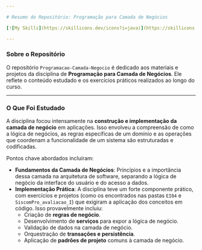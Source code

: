 ```yaml
---

# Resumo do Repositório: Programação para Camada de Negócios

[![My Skills](https://skillicons.dev/icons?i=java)](https://skillicons.dev) Este `README.md` serve como um resumo dos principais pontos do repositório "Programacao-Camada-Negocio" no GitHub, que foi analisado recentemente.

---
```


### Sobre o Repositório

O repositório `Programacao-Camada-Negocio` é dedicado aos materiais e projetos da disciplina de **Programação para Camada de Negócios**. Ele reflete o conteúdo estudado e os exercícios práticos realizados ao longo do curso.

---

### O Que Foi Estudado

A disciplina focou intensamente na **construção e implementação da camada de negócio** em aplicações. Isso envolveu a compreensão de como a lógica de negócios, as regras específicas de um domínio e as operações que coordenam a funcionalidade de um sistema são estruturadas e codificadas.

Pontos chave abordados incluíram:

* **Fundamentos da Camada de Negócios**: Princípios e a importância dessa camada na arquitetura de software, separando a lógica de negócio da interface do usuário e do acesso a dados.
* **Implementação Prática**: A disciplina teve um forte componente prático, com exercícios e projetos (como os encontrados nas pastas `EI04` e `SiscomPro_avaliacao_I`) que exigiram a aplicação dos conceitos em código. Isso provavelmente incluiu:
    * Criação de **regras de negócio**.
    * Desenvolvimento de **serviços** para expor a lógica de negócio.
    * Validação de dados na camada de negócio.
    * Orquestração de **transações e persistência**.
    * Aplicação de **padrões de projeto** comuns à camada de negócio.
